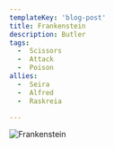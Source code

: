 ```yaml
---
templateKey: 'blog-post'
title: Frankenstein
description: Butler
tags:
  -  Scissors
  -  Attack
  -  Poison
allies:
  -  Seira
  -  Alfred
  -  Raskreia

---
```

![Frankenstein](/img/Frankenstein.png)
